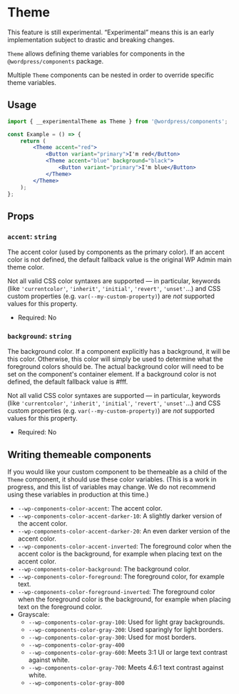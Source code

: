 # Theme

<div class="callout callout-alert">
This feature is still experimental. “Experimental” means this is an early implementation subject to drastic and breaking changes.
</div>

`Theme` allows defining theme variables for components in the `@wordpress/components` package.

Multiple `Theme` components can be nested in order to override specific theme variables.

## Usage

```jsx
import { __experimentalTheme as Theme } from '@wordpress/components';

const Example = () => {
	return (
		<Theme accent="red">
			<Button variant="primary">I'm red</Button>
			<Theme accent="blue" background="black">
				<Button variant="primary">I'm blue</Button>
			</Theme>
		</Theme>
	);
};
```

## Props

### `accent`: `string`

The accent color (used by components as the primary color). If an accent color is not defined, the default fallback value is the original WP Admin main theme color.

Not all valid CSS color syntaxes are supported — in particular, keywords (like `'currentcolor'`, `'inherit'`, `'initial'`, `'revert'`, `'unset'`...) and CSS custom properties (e.g. `var(--my-custom-property)`) are _not_ supported values for this property.

-   Required: No

### `background`: `string`

The background color.  If a component explicitly has a background, it will be this color. Otherwise, this color will simply be used to determine what the foreground colors should be. The actual background color will need to be set on the component's container element. If a background color is not defined, the default fallback value is #fff.

Not all valid CSS color syntaxes are supported — in particular, keywords (like `'currentcolor'`, `'inherit'`, `'initial'`, `'revert'`, `'unset'`...) and CSS custom properties (e.g. `var(--my-custom-property)`) are _not_ supported values for this property.

-   Required: No

## Writing themeable components

If you would like your custom component to be themeable as a child of the `Theme` component, it should use these color variables. (This is a work in progress, and this list of variables may change. We do not recommend using these variables in production at this time.)

-  `--wp-components-color-accent`: The accent color.
-  `--wp-components-color-accent-darker-10`: A slightly darker version of the accent color.
-  `--wp-components-color-accent-darker-20`: An even darker version of the accent color.
-  `--wp-components-color-accent-inverted`: The foreground color when the accent color is the background, for example when placing text on the accent color.
-  `--wp-components-color-background`: The background color.
-  `--wp-components-color-foreground`: The foreground color, for example text.
-  `--wp-components-color-foreground-inverted`: The foreground color when the foreground color is the background, for example when placing text on the foreground color.
-  Grayscale:
   -  `--wp-components-color-gray-100`: Used for light gray backgrounds.
   -  `--wp-components-color-gray-200`: Used sparingly for light borders.
   -	`--wp-components-color-gray-300`: Used for most borders.
   -	`--wp-components-color-gray-400`
   -	`--wp-components-color-gray-600`: Meets 3:1 UI or large text contrast against white.
   -	`--wp-components-color-gray-700`: Meets 4.6:1 text contrast against white.
   -	`--wp-components-color-gray-800`
